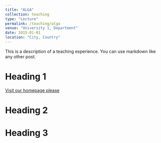 ```yaml
---
title: "ALGA"
collection: teaching
type: "Lecture"
permalink: /teaching/alga
venue: "University 1, Department"
date: 2015-01-01
location: "City, Country"
---
```


This is a description of a teaching experience. You can use markdown like any other post.

Heading 1
======

<a href="https://www.youtube.com/watch?v=h2LREH_Q7s8&ab_channel=RoxanneRichardson">Visit our homepage please</a>

Heading 2
======

Heading 3
======
